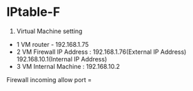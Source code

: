 # IPtable-F

1. Virtual Machine setting

* 1 VM router - 192.168.1.75
* 2 VM Firewall IP Address : 192.168.1.76(External IP Address)
                             192.168.10.1(Internal IP Address)
* 3 VM Internal Machine : 192.168.10.2

Firewall incoming allow port = 
